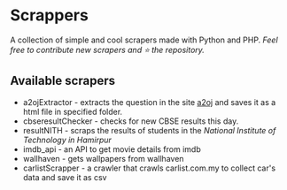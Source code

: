 # Scrappers
A collection of simple and cool scrapers made with Python and PHP.
*Feel free to contribute new scrapers and :star: the repository.*

## Available scrapers
- a2ojExtractor - extracts the question in the site [a2oj](https://a2oj.com/) and saves it as a html file in specified folder.
- cbseresultChecker - checks for new CBSE results this day.
- resultNITH - scraps the results of students in the *National Institute of Technology in Hamirpur*
- imdb_api - an API to get movie details from imdb
- wallhaven - gets wallpapers from wallhaven
- carlistScrapper - a crawler that crawls carlist.com.my to collect car's data and save it as csv

